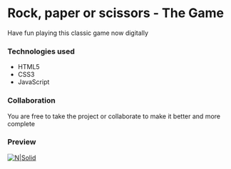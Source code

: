 # Rock, paper or scissors - The Game
Have fun playing this classic game now digitally

### Technologies used
* HTML5
* CSS3
* JavaScript

### Collaboration
You are free to take the project or collaborate to make it better and more complete

### Preview
[![N|Solid](https://repository-images.githubusercontent.com/264963852/14fb3c80-98ea-11ea-99ea-41e198e33dfd)](https://devnaftan.github.io/rock-paper-scissors/)
